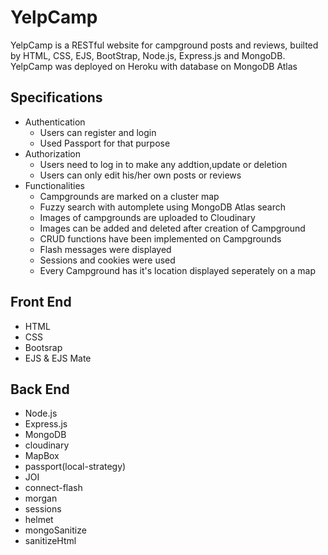 # YelpCamp
YelpCamp is a RESTful website for campground posts and reviews, builted by HTML, CSS, EJS, BootStrap, Node.js, Express.js and MongoDB. YelpCamp was deployed on Heroku with database on MongoDB Atlas 

## Specifications
   - Authentication
     - Users can register and login
     - Used Passport for that purpose
   - Authorization
     - Users need to log in to make any addtion,update or deletion
     - Users can only edit his/her own posts or reviews
   - Functionalities
     - Campgrounds are marked on a cluster map
     - Fuzzy search with automplete using MongoDB Atlas search
     - Images of campgrounds are uploaded to Cloudinary
     - Images can be added and deleted after creation of Campground
     - CRUD functions have been implemented on Campgrounds
     - Flash messages were displayed
     - Sessions and cookies were used
     - Every Campground has it's location displayed seperately on a map
## Front End
   - HTML
   - CSS
   - Bootsrap
   - EJS & EJS Mate
## Back End
   - Node.js
   - Express.js
   - MongoDB
   - cloudinary
   - MapBox
   - passport(local-strategy)
   - JOI
   - connect-flash
   - morgan
   - sessions
   - helmet
   - mongoSanitize
   - sanitizeHtml

